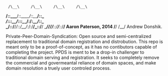      /\__\     /\__\     /\__\     /\__\
  __/::\__\___/::\__\___/::\__\___/::\__\
  _/::\:\__\_/::\:\__\_/:/\:\__\_/\:\:\__\
  _\/\::/__/_\/\::/__/_\:\/:/__/_\:\:\/__/
  ____\/__/_____\/__/___\::/__/___\::/__/
  Aaron Paterson,  2014  \/__/     \/__/
  Andrew Donshik.

Private-Peer-Domain-Syndication:
Open source and semi-centralized replacement to traditional domain registration and distrobution.
This repo is meant only to be a proof-of-concept, as it has no contibutors capable of completing the project. PPDS is ment to be a drop-in challenger to traditional domain serving and registration. It seeks to completely remove the commercial and govermeantal reliance of domain spaces, and make domain resolution a truely user controled process.
